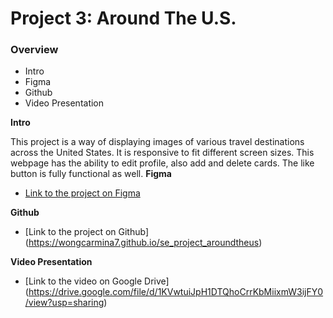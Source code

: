 # Project 3: Around The U.S.

### Overview

- Intro
- Figma
- Github
- Video Presentation

**Intro**

This project is a way of displaying images of various travel destinations across the United States. It is responsive to fit different screen sizes. This webpage has the ability to edit profile, also add and delete cards. The like button is fully functional as well.
**Figma**

- [Link to the project on Figma](https://www.figma.com/file/ii4xxsJ0ghevUOcssTlHZv/Sprint-3%3A-Around-the-US?node-id=0%3A1)

**Github**

- [Link to the project on Github] (https://wongcarmina7.github.io/se_project_aroundtheus)

**Video Presentation**

- [Link to the video on Google Drive] (https://drive.google.com/file/d/1KVwtuiJpH1DTQhoCrrKbMiixmW3ijFY0/view?usp=sharing)
